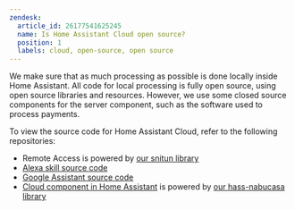 ```yaml
---
zendesk:
  article_id: 26177541625245
  name: Is Home Assistant Cloud open source?
  position: 1
  labels: cloud, open-source, open source
---
```


We make sure that as much processing as possible is done locally inside Home Assistant. All code for local processing is fully open source, using open source libraries and resources. However, we use some closed source components for the server component, such as the software used to process payments.

To view the source code for Home Assistant Cloud, refer to the following repositories:

- Remote Access is powered by [our snitun library](https://github.com/NabuCasa/snitun)
- [Alexa skill source code](https://github.com/home-assistant/home-assistant/blob/dev/homeassistant/components/alexa/smart_home.py)
- [Google Assistant source code](https://github.com/home-assistant/home-assistant/blob/dev/homeassistant/components/google_assistant/smart_home.py)
- [Cloud component in Home Assistant](https://github.com/home-assistant/home-assistant/blob/dev/homeassistant/components/cloud/) is powered by [our hass-nabucasa library](https://github.com/NabuCasa/hass-nabucasa)
